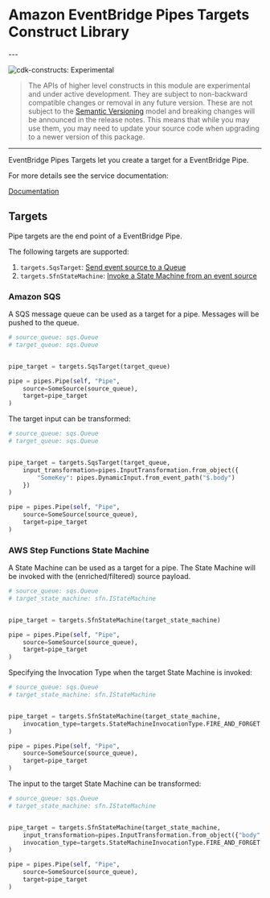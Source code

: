 # Amazon EventBridge Pipes Targets Construct Library

<!--BEGIN STABILITY BANNER-->---


![cdk-constructs: Experimental](https://img.shields.io/badge/cdk--constructs-experimental-important.svg?style=for-the-badge)

> The APIs of higher level constructs in this module are experimental and under active development.
> They are subject to non-backward compatible changes or removal in any future version. These are
> not subject to the [Semantic Versioning](https://semver.org/) model and breaking changes will be
> announced in the release notes. This means that while you may use them, you may need to update
> your source code when upgrading to a newer version of this package.

---
<!--END STABILITY BANNER-->

EventBridge Pipes Targets let you create a target for a EventBridge Pipe.

For more details see the service documentation:

[Documentation](https://docs.aws.amazon.com/eventbridge/latest/userguide/eb-pipes-event-target.html)

## Targets

Pipe targets are the end point of a EventBridge Pipe.

The following targets are supported:

1. `targets.SqsTarget`: [Send event source to a Queue](#amazon-sqs)
2. `targets.SfnStateMachine`: [Invoke a State Machine from an event source](#aws-step-functions)

### Amazon SQS

A SQS message queue can be used as a target for a pipe. Messages will be pushed to the queue.

```python
# source_queue: sqs.Queue
# target_queue: sqs.Queue


pipe_target = targets.SqsTarget(target_queue)

pipe = pipes.Pipe(self, "Pipe",
    source=SomeSource(source_queue),
    target=pipe_target
)
```

The target input can be transformed:

```python
# source_queue: sqs.Queue
# target_queue: sqs.Queue


pipe_target = targets.SqsTarget(target_queue,
    input_transformation=pipes.InputTransformation.from_object({
        "SomeKey": pipes.DynamicInput.from_event_path("$.body")
    })
)

pipe = pipes.Pipe(self, "Pipe",
    source=SomeSource(source_queue),
    target=pipe_target
)
```

### AWS Step Functions State Machine

A State Machine can be used as a target for a pipe. The State Machine will be invoked with the (enriched/filtered) source payload.

```python
# source_queue: sqs.Queue
# target_state_machine: sfn.IStateMachine


pipe_target = targets.SfnStateMachine(target_state_machine)

pipe = pipes.Pipe(self, "Pipe",
    source=SomeSource(source_queue),
    target=pipe_target
)
```

Specifying the Invocation Type when the target State Machine is invoked:

```python
# source_queue: sqs.Queue
# target_state_machine: sfn.IStateMachine


pipe_target = targets.SfnStateMachine(target_state_machine,
    invocation_type=targets.StateMachineInvocationType.FIRE_AND_FORGET
)

pipe = pipes.Pipe(self, "Pipe",
    source=SomeSource(source_queue),
    target=pipe_target
)
```

The input to the target State Machine can be transformed:

```python
# source_queue: sqs.Queue
# target_state_machine: sfn.IStateMachine


pipe_target = targets.SfnStateMachine(target_state_machine,
    input_transformation=pipes.InputTransformation.from_object({"body": "<$.body>"}),
    invocation_type=targets.StateMachineInvocationType.FIRE_AND_FORGET
)

pipe = pipes.Pipe(self, "Pipe",
    source=SomeSource(source_queue),
    target=pipe_target
)
```

